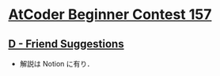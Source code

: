 # [AtCoder Beginner Contest 157](https://atcoder.jp/contests/abc157)

## [D - Friend Suggestions](https://atcoder.jp/contests/abc157/tasks/abc157_d)
- 解説は Notion に有り．
